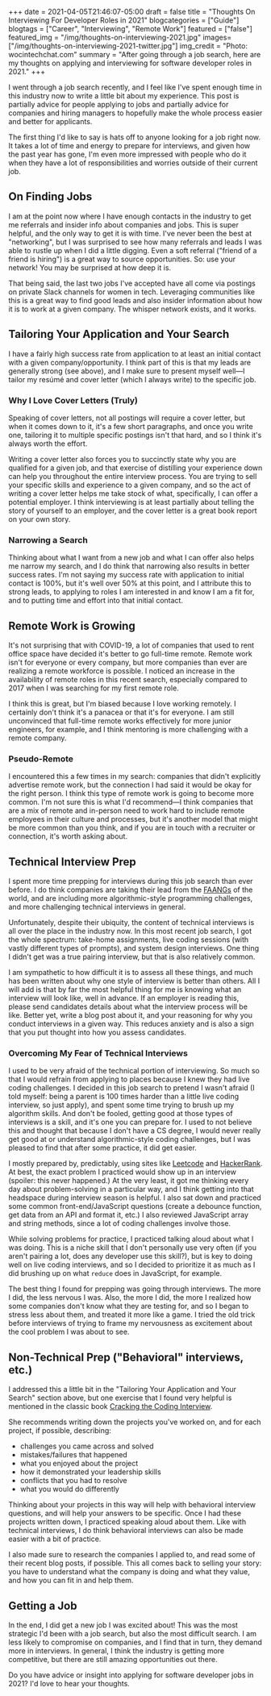 +++
date = 2021-04-05T21:46:07-05:00
draft = false
title = "Thoughts On Interviewing For Developer Roles in 2021"
blogcategories = ["Guide"]
blogtags = ["Career", "Interviewing", "Remote Work"]
featured = ["false"]
featured_img = "/img/thoughts-on-interviewing-2021.jpg"
images=["/img/thoughts-on-interviewing-2021-twitter.jpg"]
img_credit = "Photo: wocintechchat.com"
summary = "After going through a job search, here are my thoughts on applying and interviewing for software developer roles in 2021."
+++

I went through a job search recently, and I feel like I've spent enough time in this industry now to write a little bit about my experience. This post is partially advice for people applying to jobs and partially advice for companies and hiring managers to hopefully make the whole process easier and better for applicants.

The first thing I'd like to say is hats off to anyone looking for a job right now. It takes a lot of time and energy to prepare for interviews, and given how the past year has gone, I'm even more impressed with people who do it when they have a lot of responsibilities and worries outside of their current job.

## On Finding Jobs

I am at the point now where I have enough contacts in the industry to get me referrals and insider info about companies and jobs. This is super helpful, and the only way to get it is with time. I've never been the best at "networking", but I was surprised to see how many referrals and leads I was able to rustle up when I did a little digging. Even a soft referral ("friend of a friend is hiring") is a great way to source opportunities. So: use your network! You may be surprised at how deep it is.

That being said, the last two jobs I've accepted have all come via postings on private Slack channels for women in tech. Leveraging communities like this is a great way to find good leads and also insider information about how it is to work at a given company. The whisper network exists, and it works.

## Tailoring Your Application and Your Search

I have a fairly high success rate from application to at least an initial contact with a given company/opportunity. I think part of this is that my leads are generally strong (see above), and I make sure to present myself well—I tailor my resúmé and cover letter (which I always write) to the specific job.

### Why I Love Cover Letters (Truly)

Speaking of cover letters, not all postings will require a cover letter, but when it comes down to it, it's a few short paragraphs, and once you write one, tailoring it to multiple specific postings isn't that hard, and so I think it's always worth the effort.

Writing a cover letter also forces you to succinctly state why you are qualified for a given job, and that exercise of distilling your experience down can help you throughout the entire interview process. You are trying to sell your specific skills and experience to a given company, and so the act of writing a cover letter helps me take stock of what, specifically, I can offer a potential employer. I think interviewing is at least partially about telling the story of yourself to an employer, and the cover letter is a great book report on your own story.

### Narrowing a Search

Thinking about what I want from a new job and what I can offer also helps me narrow my search, and I do think that narrowing also results in better success rates. I'm not saying my success rate with application to initial contact is 100%, but it's well over 50% at this point, and I attribute this to strong leads, to applying to roles I am interested in and know I am a fit for, and to putting time and effort into that initial contact.

## Remote Work is Growing

It's not surprising that with COVID-19, a lot of companies that used to rent office space have decided it's better to go full-time remote. Remote work isn't for everyone or every company, but more companies than ever are realizing a remote workforce is possible. I noticed an increase in the availability of remote roles in this recent search, especially compared to 2017 when I was searching for my first remote role.

I think this is great, but I'm biased because I love working remotely. I certainly don't think it's a panacea or that it's for everyone. I am still unconvinced that full-time remote works effectively for more junior engineers, for example, and I think mentoring is more challenging with a remote company.

### Pseudo-Remote

I encountered this a few times in my search: companies that didn't explicitly advertise remote work, but the connection I had said it would be okay for the right person. I think this type of remote work is going to become more common. I'm not sure this is what I'd recommend—I think companies that are a mix of remote and in-person need to work hard to include remote employees in their culture and processes, but it's another model that might be more common than you think, and if you are in touch with a recruiter or connection, it's worth asking about.

## Technical Interview Prep

I spent more time prepping for interviews during this job search than ever before. I do think companies are taking their lead from the [FAANGs](https://en.wikipedia.org/wiki/Big_Tech#FAANG) of the world, and are including more algorithmic-style programming challenges, and more challenging technical interviews in general.

Unfortunately, despite their ubiquity, the content of technical interviews is all over the place in the industry now. In this most recent job search, I got the whole spectrum: take-home assignments, live coding sessions (with vastly different types of prompts), and system design interviews. One thing I didn't get was a true pairing interview, but that is also relatively common.

I am sympathetic to how difficult it is to assess all these things, and much has been written about why one style of interview is better than others. All I will add is that by far the most helpful thing for me is knowing what an interview will look like, well in advance. If an employer is reading this, please send candidates details about what the interview process will be like. Better yet, write a blog post about it, and your reasoning for why you conduct interviews in a given way. This reduces anxiety and is also a sign that you put thought into how you assess candidates.

### Overcoming My Fear of Technical Interviews

I used to be very afraid of the technical portion of interviewing. So much so that I would refrain from applying to places because I knew they had live coding challenges. I decided in this job search to pretend I wasn't afraid (I told myself: being a parent is 100 times harder than a little live coding interview, so just apply), and spent some time trying to brush up my algorithm skills. And don't be fooled, getting good at those types of interviews is a skill, and it's one you can prepare for. I used to not believe this and thought that because I don't have a CS degree, I would never really get good at or understand algorithmic-style coding challenges, but I was pleased to find that after some practice, it did get easier.

I mostly prepared by, predictably, using sites like [Leetcode](https://leetcode.com/) and [HackerRank](https://www.hackerrank.com/). At best, the exact problem I practiced would show up in an interview (spoiler: this never happened.) At the very least, it got me thinking every day about problem-solving in a particular way, and I think getting into that headspace during interview season is helpful. I also sat down and practiced some common front-end/JavaScript questions (create a debounce function, get data from an API and format it, etc.) I also reviewed JavaScript array and string methods, since a lot of coding challenges involve those.

While solving problems for practice, I practiced talking aloud about what I was doing. This is a niche skill that I don't personally use very often (if you aren't pairing a lot, does any developer use this skill?), but is key to doing well on live coding interviews, and so I decided to prioritize it as much as I did brushing up on what `reduce` does in JavaScript, for example.

The best thing I found for prepping was going through interviews. The more I did, the less nervous I was. Also, the more I did, the more I realized how some companies don't know what they are testing for, and so I began to stress less about them, and treated it more like a game. I tried the old trick before interviews of trying to frame my nervousness as excitement about the cool problem I was about to see.

## Non-Technical Prep ("Behavioral" interviews, etc.)

I addressed this a little bit in the "Tailoring Your Application and Your Search" section above, but one exercise that I found very helpful is mentioned in the classic book [Cracking the Coding Interview](https://www.amazon.com/Cracking-Coding-Interview-Programming-Questions/dp/0984782850?&linkCode=ll1&tag=d01a3488-20&linkId=b941c1079a6c5f489c36a07000e5a283&language=en_US&ref_=as_li_ss_tl).

She recommends writing down the projects you've worked on, and for each project, if possible, describing:

- challenges you came across and solved
- mistakes/failures that happened
- what you enjoyed about the project
- how it demonstrated your leadership skills
- conflicts that you had to resolve
- what you would do differently

Thinking about your projects in this way will help with behavioral interview questions, and will help your answers to be specific. Once I had these projects written down, I practiced speaking aloud about them. Like with technical interviews, I do think behavioral interviews can also be made easier with a bit of practice.

I also made sure to research the companies I applied to, and read some of their recent blog posts, if possible. This all comes back to selling your story: you have to understand what the company is doing and what they value, and how you can fit in and help them.

## Getting a Job

In the end, I did get a new job I was excited about! This was the most strategic I'd been with a job search, but also the most difficult search. I am less likely to compromise on companies, and I find that in turn, they demand more in interviews. In general, I think the industry is getting more competitive, but there are still amazing opportunities out there.

Do you have advice or insight into applying for software developer jobs in 2021? I'd love to hear your thoughts.
